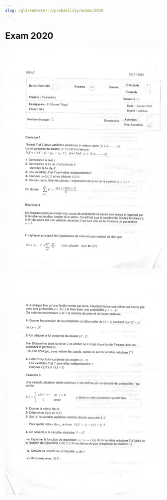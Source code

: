 ```yaml
---
slug: /gl2/semester-1/probability/exams/2020
---
```


# Exam 2020

![1](assets/2020-1.jpg)

![2](assets/2020-2.jpg)
